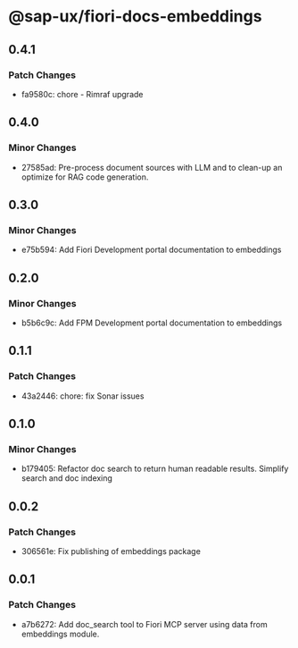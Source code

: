 # @sap-ux/fiori-docs-embeddings

## 0.4.1

### Patch Changes

-   fa9580c: chore - Rimraf upgrade

## 0.4.0

### Minor Changes

-   27585ad: Pre-process document sources with LLM and to clean-up an optimize for RAG code generation.

## 0.3.0

### Minor Changes

-   e75b594: Add Fiori Development portal documentation to embeddings

## 0.2.0

### Minor Changes

-   b5b6c9c: Add FPM Development portal documentation to embeddings

## 0.1.1

### Patch Changes

-   43a2446: chore: fix Sonar issues

## 0.1.0

### Minor Changes

-   b179405: Refactor doc search to return human readable results. Simplify search and doc indexing

## 0.0.2

### Patch Changes

-   306561e: Fix publishing of embeddings package

## 0.0.1

### Patch Changes

-   a7b6272: Add doc_search tool to Fiori MCP server using data from embeddings module.
